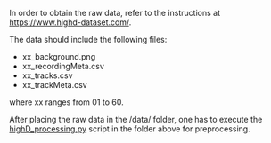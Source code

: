 In order to obtain the raw data, refer to the instructions at https://www.highd-dataset.com/.

The data should include the following files:

- xx_background.png
- xx_recordingMeta.csv
- xx_tracks.csv
- xx_trackMeta.csv

where xx ranges from 01 to 60.

After placing the raw data in the /data/ folder, one has to execute the [highD_processing.py](https://github.com/julianschumann/General-Framework/blob/main/Framework/Data_sets/HighD_highways/highD_processing.py) script in the folder above for preprocessing.
